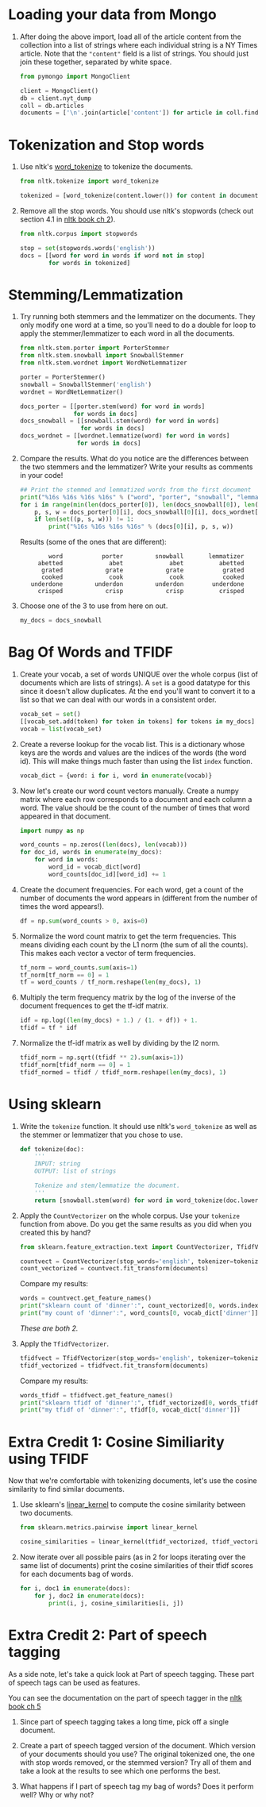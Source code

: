 Loading your data from Mongo
===========================================

1. After doing the above import, load all of the article content from the collection into a list of strings where each individual string is a NY Times article. Note that the `"content"` field is a list of strings. You should just join these together, separated by white space.

    ```python
    from pymongo import MongoClient

    client = MongoClient()
    db = client.nyt_dump
    coll = db.articles
    documents = ['\n'.join(article['content']) for article in coll.find()]
    ```

Tokenization and Stop words
====================================

1. Use nltk's [word_tokenize](http://www.nltk.org/api/nltk.tokenize.html#nltk.tokenize.punkt.PunktLanguageVars.word_tokenize) to tokenize the documents.

    ```python
    from nltk.tokenize import word_tokenize

    tokenized = [word_tokenize(content.lower()) for content in documents]
    ```

2. Remove all the stop words. You should use nltk's stopwords (check out section 4.1 in [nltk book ch 2](http://www.nltk.org/book/ch02.html)).

    ```python
    from nltk.corpus import stopwords

    stop = set(stopwords.words('english'))
    docs = [[word for word in words if word not in stop]
            for words in tokenized]
    ```

Stemming/Lemmatization
====================================================

1. Try running both stemmers and the lemmatizer on the documents. They only modify one word at a time, so you'll need to do a double for loop to apply the stemmer/lemmatizer to each word in all the documents.

    ```python
    from nltk.stem.porter import PorterStemmer
    from nltk.stem.snowball import SnowballStemmer
    from nltk.stem.wordnet import WordNetLemmatizer

    porter = PorterStemmer()
    snowball = SnowballStemmer('english')
    wordnet = WordNetLemmatizer()

    docs_porter = [[porter.stem(word) for word in words]
                   for words in docs]
    docs_snowball = [[snowball.stem(word) for word in words]
                     for words in docs]
    docs_wordnet = [[wordnet.lemmatize(word) for word in words]
                    for words in docs]
    ```

2. Compare the results. What do you notice are the differences between the two stemmers and the lemmatizer? Write your results as comments in your code!

    ```python
    ## Print the stemmed and lemmatized words from the first document
    print("%16s %16s %16s %16s" % ("word", "porter", "snowball", "lemmatizer"))
    for i in range(min(len(docs_porter[0]), len(docs_snowball[0]), len(docs_wordnet[0]))):
        p, s, w = docs_porter[0][i], docs_snowball[0][i], docs_wordnet[0][i]
        if len(set((p, s, w))) != 1:
            print("%16s %16s %16s %16s" % (docs[0][i], p, s, w))
    ```

    Results (some of the ones that are different):
    ```
            word           porter         snowball       lemmatizer
         abetted             abet             abet          abetted
          grated            grate            grate           grated
          cooked             cook             cook           cooked
       underdone         underdon         underdon        underdone
         crisped            crisp            crisp          crisped
    ```

3. Choose one of the 3 to use from here on out.

    ```python
    my_docs = docs_snowball
    ```

Bag Of Words and TFIDF
===================================================

1. Create your vocab, a set of words UNIQUE over the whole corpus (list of documents which are lists of strings). A `set` is a good datatype for this since it doesn't allow duplicates. At the end you'll want to convert it to a list so that we can deal with our words in a consistent order.

    ```python
    vocab_set = set()
    [[vocab_set.add(token) for token in tokens] for tokens in my_docs]
    vocab = list(vocab_set)
    ```

2. Create a reverse lookup for the vocab list. This is a dictionary whose keys are the words and values are the indices of the words (the word id). This will make things much faster than using the list `index` function.

    ```python
    vocab_dict = {word: i for i, word in enumerate(vocab)}
    ```

3. Now let's create our word count vectors manually. Create a numpy matrix where each row corresponds to a document and each column a word. The value should be the count of the number of times that word appeared in that document.

    ```python
    import numpy as np

    word_counts = np.zeros((len(docs), len(vocab)))
    for doc_id, words in enumerate(my_docs):
        for word in words:
            word_id = vocab_dict[word]
            word_counts[doc_id][word_id] += 1
    ```

4. Create the document frequencies. For each word, get a count of the number of documents the word appears in (different from the number of times the word appears!).

    ```python
    df = np.sum(word_counts > 0, axis=0)
    ```

5. Normalize the word count matrix to get the term frequencies. This means dividing each count by the L1 norm (the sum of all the counts). This makes each vector a vector of term frequencies.

    ```python
    tf_norm = word_counts.sum(axis=1)
    tf_norm[tf_norm == 0] = 1
    tf = word_counts / tf_norm.reshape(len(my_docs), 1)
    ```

6. Multiply the term frequency matrix by the log of the inverse of the document frequences to get the tf-idf matrix.

    ```python
    idf = np.log((len(my_docs) + 1.) / (1. + df)) + 1.
    tfidf = tf * idf
    ```

7. Normalize the tf-idf matrix as well by dividing by the l2 norm.

    ```python
    tfidf_norm = np.sqrt((tfidf ** 2).sum(axis=1))
    tfidf_norm[tfidf_norm == 0] = 1
    tfidf_normed = tfidf / tfidf_norm.reshape(len(my_docs), 1)
    ```

Using sklearn
=========================

1. Write the `tokenize` function. It should use nltk's `word_tokenize` as well as the stemmer or lemmatizer that you chose to use.

    ```python
    def tokenize(doc):
        '''
        INPUT: string
        OUTPUT: list of strings

        Tokenize and stem/lemmatize the document.
        '''
        return [snowball.stem(word) for word in word_tokenize(doc.lower())]
    ```

2. Apply the `CountVectorizer` on the whole corpus. Use your `tokenize` function from above. Do you get the same results as you did when you created this by hand?

    ```python
    from sklearn.feature_extraction.text import CountVectorizer, TfidfVectorizer

    countvect = CountVectorizer(stop_words='english', tokenizer=tokenize)
    count_vectorized = countvect.fit_transform(documents)
    ```

    Compare my results:
    ```python
    words = countvect.get_feature_names()
    print("sklearn count of 'dinner':", count_vectorized[0, words.index('dinner')])
    print("my count of 'dinner':", word_counts[0, vocab_dict['dinner']])
    ```

    *These are both 2.*

3. Apply the `TfidfVectorizer`.

    ```python
    tfidfvect = TfidfVectorizer(stop_words='english', tokenizer=tokenize)
    tfidf_vectorized = tfidfvect.fit_transform(documents)
    ```

    Compare my results:
    ```python
    words_tfidf = tfidfvect.get_feature_names()
    print("sklearn tfidf of 'dinner':", tfidf_vectorized[0, words_tfidf.index('dinner')])
    print("my tfidf of 'dinner':", tfidf[0, vocab_dict['dinner']])
    ```

Extra Credit 1: Cosine Similiarity using TFIDF
========================================================

Now that we're comfortable with tokenizing documents, let's use the cosine similarity to find similar documents.

1. Use sklearn's [linear_kernel](http://scikit-learn.org/stable/modules/generated/sklearn.metrics.pairwise.linear_kernel.html) to compute the cosine similarity between two documents.

    ```python
    from sklearn.metrics.pairwise import linear_kernel

    cosine_similarities = linear_kernel(tfidf_vectorized, tfidf_vectorized)
    ```

2. Now iterate over all possible pairs (as in 2 for loops iterating over the same list of documents) print the cosine similarities of their tfidf scores for each documents bag of words.

    ```python
    for i, doc1 in enumerate(docs):
        for j, doc2 in enumerate(docs):
            print(i, j, cosine_similarities[i, j])
    ```

Extra Credit 2: Part of speech tagging
========================================

As a side note, let's take a quick look at Part of speech tagging. These part of speech tags can be used as features.

You can see the documentation on the part of speech tagger in the [nltk book ch 5](http://www.nltk.org/book/ch05.html)

1. Since part of speech tagging takes a long time, pick off a single document.

2. Create a part of speech tagged version of the document. Which version of your documents should you use? The original tokenized one, the one with stop words removed, or the stemmed version? Try all of them and take a look at the results to see which one performs the best.

3. What happens if I part of speech tag my bag of words? Does it perform well? Why or why not?
